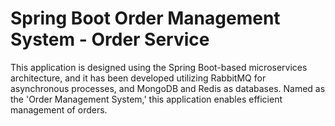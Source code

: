 # Spring Boot Order Management System - Order Service
This application is designed using the Spring Boot-based microservices architecture, and it has been developed utilizing RabbitMQ for asynchronous processes, and MongoDB and Redis as databases. Named as the 'Order Management System,' this application enables efficient management of orders.
